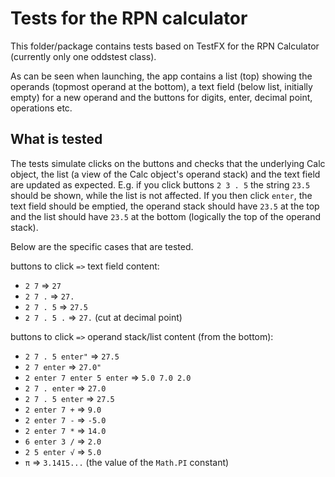 # Tests for the RPN calculator

This folder/package contains tests based on TestFX for the RPN Calculator (currently only one oddstest class).

As can be seen when launching, the app contains a list (top) showing the operands
(topmost operand at the bottom), a text field (below list, initially empty) for a new operand and
the buttons for digits, enter, decimal point, operations etc.

## What is tested

The tests simulate clicks on the buttons and checks that the underlying Calc object,
the list (a view of the Calc object's operand stack) and the text field are updated as expected.
E.g. if you click buttons `2 3 . 5` the string `23.5` should be shown,
while the list is not affected. If you then click `enter`, the text field should be emptied, the operand stack should have `23.5` at the top and the list should have `23.5` at the bottom 
(logically the top of the operand stack).

Below are the specific cases that are tested.

buttons to click `=>` text field content:

- `2 7` => `27`
- `2 7 .` => `27.`
- `2 7 . 5` => `27.5`
- `2 7 . 5 .` => `27.` (cut at decimal point)

buttons to click `=>` operand stack/list content (from the bottom):

- `2 7 . 5 enter"` => `27.5`
- `2 7 enter` => `27.0"`
- `2 enter 7 enter 5 enter` => `5.0 7.0 2.0` 
- `2 7 . enter` => `27.0` 
- `2 7 . 5 enter` => `27.5` 
- `2 enter 7 +` => `9.0` 
- `2 enter 7 -` => `-5.0` 
- `2 enter 7 *` => `14.0` 
- `6 enter 3 /` => `2.0` 
- `2 5 enter √` => `5.0` 
- `π` => `3.1415...` (the value of the `Math.PI` constant)
